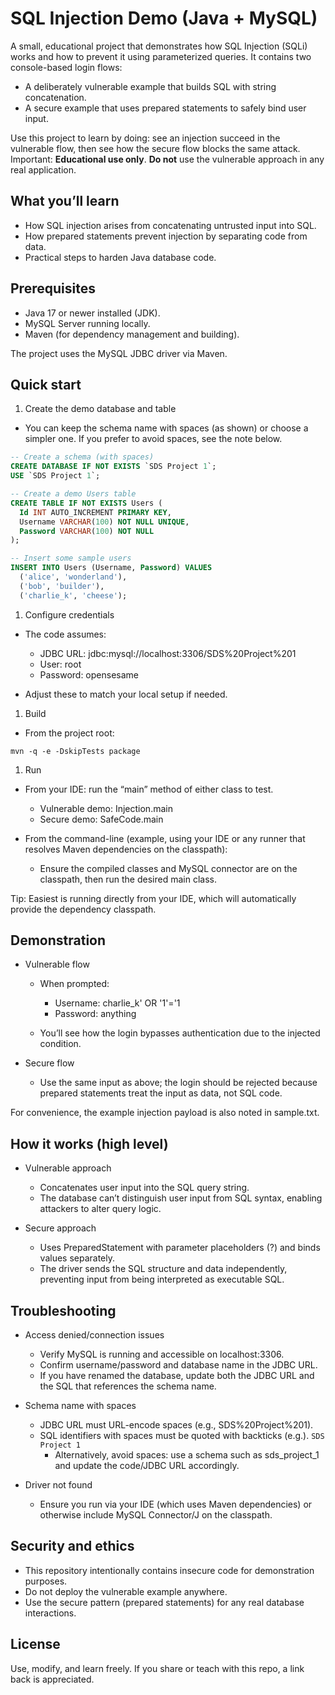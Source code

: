 # SQL Injection Demo (Java + MySQL)

A small,
educational project that demonstrates how SQL Injection (SQLi) works and how to prevent it using parameterized queries.
It contains two console-based login flows:

- A deliberately vulnerable example that builds SQL with string concatenation.
- A secure example that uses prepared statements to safely bind user input.

Use this project to learn by doing: see an injection succeed in the vulnerable flow, then see how the secure flow blocks
the same attack.
Important: **Educational use only**. **Do not** use the vulnerable approach in any real application.

## What you’ll learn

- How SQL injection arises from concatenating untrusted input into SQL.
- How prepared statements prevent injection by separating code from data.
- Practical steps to harden Java database code.

## Prerequisites

- Java 17 or newer installed (JDK).
- MySQL Server running locally.
- Maven (for dependency management and building).

The project uses the MySQL JDBC driver via Maven.

## Quick start

1. Create the demo database and table

- You can keep the schema name with spaces (as shown) or choose a simpler one. If you prefer to avoid spaces, see the
  note below.

``` sql
-- Create a schema (with spaces)
CREATE DATABASE IF NOT EXISTS `SDS Project 1`;
USE `SDS Project 1`;

-- Create a demo Users table
CREATE TABLE IF NOT EXISTS Users (
  Id INT AUTO_INCREMENT PRIMARY KEY,
  Username VARCHAR(100) NOT NULL UNIQUE,
  Password VARCHAR(100) NOT NULL
);

-- Insert some sample users
INSERT INTO Users (Username, Password) VALUES
  ('alice', 'wonderland'),
  ('bob', 'builder'),
  ('charlie_k', 'cheese');
```

1. Configure credentials

- The code assumes:
    - JDBC URL: jdbc:mysql://localhost:3306/SDS%20Project%201
    - User: root
    - Password: opensesame

- Adjust these to match your local setup if needed.

1. Build

- From the project root:

``` 
mvn -q -e -DskipTests package
```

1. Run

- From your IDE: run the “main” method of either class to test.
    - Vulnerable demo: Injection.main
    - Secure demo: SafeCode.main

- From the command-line (example, using your IDE or any runner that resolves Maven dependencies on the classpath):
    - Ensure the compiled classes and MySQL connector are on the classpath, then run the desired main class.

Tip: Easiest is running directly from your IDE, which will automatically provide the dependency classpath.

## Demonstration

- Vulnerable flow
    - When prompted:
        - Username: charlie_k' OR '1'='1
        - Password: anything

    - You’ll see how the login bypasses authentication due to the injected condition.

- Secure flow
    - Use the same input as above; the login should be rejected because prepared statements treat the input as data, not
      SQL code.

For convenience, the example injection payload is also noted in sample.txt.

## How it works (high level)

- Vulnerable approach
    - Concatenates user input into the SQL query string.
    - The database can’t distinguish user input from SQL syntax, enabling attackers to alter query logic.

- Secure approach
    - Uses PreparedStatement with parameter placeholders (?) and binds values separately.
    - The driver sends the SQL structure and data independently, preventing input from being interpreted as executable
      SQL.

## Troubleshooting

- Access denied/connection issues
    - Verify MySQL is running and accessible on localhost:3306.
    - Confirm username/password and database name in the JDBC URL.
  - If you have renamed the database, update both the JDBC URL and the SQL that references the schema name.

- Schema name with spaces
    - JDBC URL must URL-encode spaces (e.g., SDS%20Project%201).
  - SQL identifiers with spaces must be quoted with backticks (e.g.). `SDS Project 1`
    - Alternatively, avoid spaces: use a schema such as sds_project_1 and update the code/JDBC URL accordingly.

- Driver not found
    - Ensure you run via your IDE (which uses Maven dependencies) or otherwise include MySQL Connector/J on the
      classpath.

## Security and ethics

- This repository intentionally contains insecure code for demonstration purposes.
- Do not deploy the vulnerable example anywhere.
- Use the secure pattern (prepared statements) for any real database interactions.

## License

Use, modify, and learn freely. If you share or teach with this repo, a link back is appreciated.
